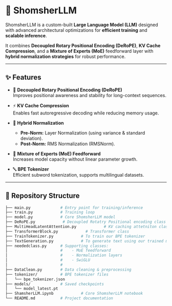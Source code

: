 # 🐉 ShomsherLLM

ShomsherLLM is a custom-built **Large Language Model (LLM)** designed with advanced architectural optimizations for **efficient training** and **scalable inference**.  

It combines **Decoupled Rotary Positional Encoding (DeRoPE)**, **KV Cache Compression**, and a **Mixture of Experts (MoE)** feedforward layer with **hybrid normalization strategies** for robust performance.  

---

## ✨ Features

- 📐 **Decoupled Rotary Positional Encoding (DeRoPE)**  
  Improves positional awareness and stability for long-context sequences.  

- ⚡ **KV Cache Compression**  
  Enables fast autoregressive decoding while reducing memory usage.  

- 🔄 **Hybrid Normalization**  
  - **Pre-Norm:** Layer Normalization (using variance & standard deviation).  
  - **Post-Norm:** RMS Normalization (RMSNorm).  

- 🧩 **Mixture of Experts (MoE) Feedforward**  
  Increases model capacity without linear parameter growth.  

- 🔤 **BPE Tokenizer**  
  Efficient subword tokenization, supports multilingual datasets.  

---

## 📂 Repository Structure

```bash
├── main.py             # Entry point for training/inference
├── train.py            # Training loop
├── model.py            # Core ShomsherLLM model
├── DeRoPE.py            # Decoupled Rotatry Positional encoding class
├── MultiHeadLatentAttention.py            # KV caching attetniton class
├── TransformerBlock.py            # Transformer class
├── TrainTokenizer.py            # To train our BPE tokenizer
├── TextGeneration.py            # To generate text using our trained model
├── neededclass.py      # Supporting classes:
│                       #    - MoE feedforward
│                       #    - Normalization layers
│                       #    - SwiGLU
│                       #  
├── DataClean.py        # Data cleaning & preprocessing
├── tokenizer/          # BPE tokenizer files
│   └── bpe_tokenizer.json
├── models/             # Saved checkpoints
│   └── model_latest.pt
├── ShamsherLLM.ipynb            # Core ShomsherLLM notebook
└── README.md           # Project documentation

